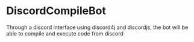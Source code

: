 # DiscordCompileBot
Through a discord interface using discord4j and discordjs, the bot will be able to compile and execute code from discord

